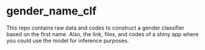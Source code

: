 # gender_name_clf
This repo contains raw data and codes to construct a gender classifier based on the first name. Also, the link, files, and codes of a shiny app where you could use the model for inference purposes. 
